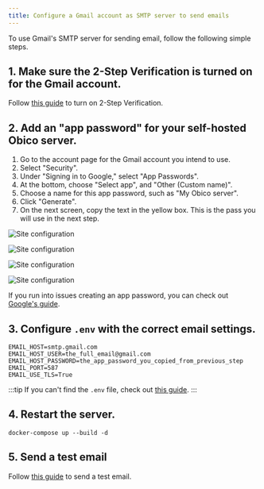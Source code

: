 ```yaml
---
title: Configure a Gmail account as SMTP server to send emails
---
```


To use Gmail's SMTP server for sending email, follow the following simple steps.

## 1. Make sure the 2-Step Verification is turned on for the Gmail account.

Follow [this guide](https://support.google.com/accounts/answer/185839) to turn on 2-Step Verification.

## 2. Add an "app password" for your self-hosted Obico server.

1. Go to the account page for the Gmail account you intend to use.
1. Select "Security".
1. Under "Signing in to Google," select "App Passwords".
1. At the bottom, choose "Select app", and "Other (Custom name)".
1. Choose a name for this app password, such as "My Obico server".
1. Click "Generate".
1. On the next screen, copy the text in the yellow box. This is the pass you will use in the next step.


![Site configuration](/img/server-guides//gmail_setup_1.png)

![Site configuration](/img/server-guides//gmail_setup_2.png)

![Site configuration](/img/server-guides//gmail_setup_3.png)

![Site configuration](/img/server-guides//gmail_setup_4.png)

If you run into issues creating an app password, you can check out [Google's guide](https://support.google.com/mail/answer/185833?hl=en).

## 3. Configure `.env` with the correct email settings.

```
EMAIL_HOST=smtp.gmail.com
EMAIL_HOST_USER=the_full_email@gmail.com
EMAIL_HOST_PASSWORD=the_app_password_you_copied_from_previous_step
EMAIL_PORT=587
EMAIL_USE_TLS=True
```

:::tip
If you can't find the `.env` file, check out [this guide](../configure.md/#email-smtp).
:::

## 4. Restart the server.

`docker-compose up --build -d`

## 5. Send a test email

Follow [this guide](email_guide.md/#test-if-your-email-server-configuration-works) to send a test email.